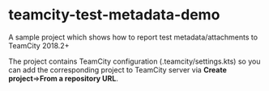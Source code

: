 # teamcity-test-metadata-demo

A sample project which shows how to report test metadata/attachments to TeamCity 2018.2+

The project contains TeamCity configuration (.teamcity/settings.kts) so you can add the corresponding project 
to TeamCity server via **Create project**=>**From a repository URL**.
